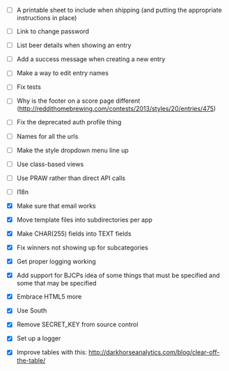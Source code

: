 - [ ] A printable sheet to include when shipping (and putting the appropriate instructions in place)
- [ ] Link to change password
- [ ] List beer details when showing an entry
- [ ] Add a success message when creating a new entry
- [ ] Make a way to edit entry names
- [ ] Fix tests
- [ ] Why is the footer on a score page different (http://reddithomebrewing.com/contests/2013/styles/20/entries/475)
- [ ] Fix the deprecated auth profile thing
- [ ] Names for all the urls
- [ ] Make the style dropdown menu line up
- [ ] Use class-based views
- [ ] Use PRAW rather than direct API calls
- [ ] I18n

- [X] Make sure that email works
- [X] Move template files into subdirectories per app
- [X] Make CHAR(255) fields into TEXT fields
- [X] Fix winners not showing up for subcategories
- [X] Get proper logging working
- [X] Add support for BJCPs idea of some things that must be specified and some that may be specified
- [X] Embrace HTML5 more
- [X] Use South
- [X] Remove SECRET_KEY from source control
- [X] Set up a logger
- [X] Improve tables with this: http://darkhorseanalytics.com/blog/clear-off-the-table/
